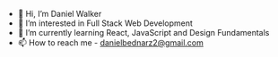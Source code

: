 - 👋 Hi, I’m Daniel Walker
- 👀 I’m interested in Full Stack Web Development
- 🌱 I’m currently learning React, JavaScript and Design Fundamentals
- 📫 How to reach me - danielbednarz2@gmail.com

<!---
danielbednarz2/danielbednarz2 is a ✨ special ✨ repository because its `README.md` (this file) appears on your GitHub profile.
You can click the Preview link to take a look at your changes.
--->

